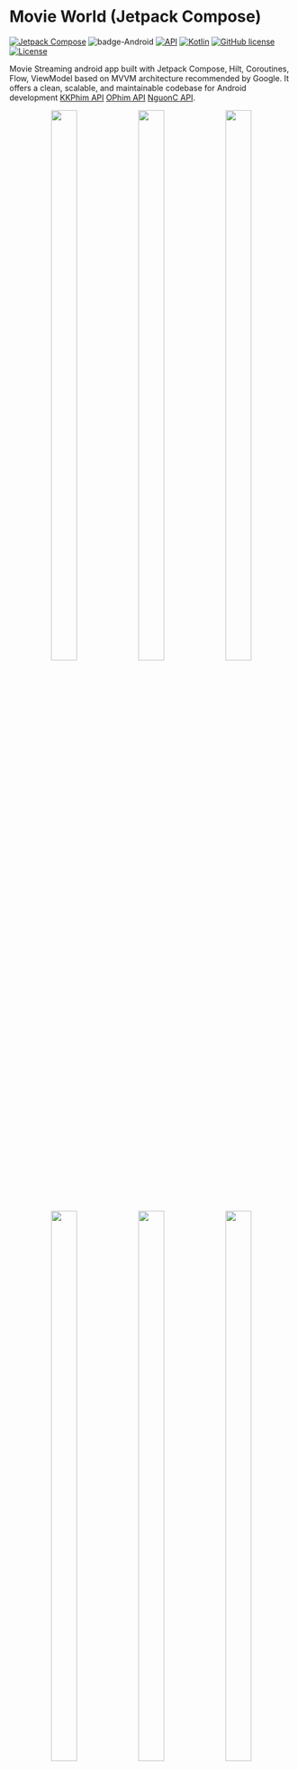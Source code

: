 # Movie World (Jetpack Compose) 
[![Jetpack Compose](https://img.shields.io/badge/Jetpack%20Compose-%230075FF.svg)](https://developer.android.com/jetpack/compose)
![badge-Android](https://img.shields.io/badge/Platform-Android-brightgreen)
[![API](https://img.shields.io/badge/API-28%2B-brightgreen.svg?style=flat)](https://android-arsenal.com/api?level=28)
[![Kotlin](https://img.shields.io/badge/Kotlin-2.0.0-blue.svg?style=flat&logo=kotlin)](https://kotlinlang.org)
[![GitHub license](https://img.shields.io/badge/license-Apache%20License%202.0-blue.svg?style=flat)](https://www.apache.org/licenses/LICENSE-2.0)
<a href="https://github.com/ecmm"><img alt="License" src="https://img.shields.io/static/v1?label=GitHub&message=ecmm&color=C51162"/></a>

Movie Streaming android app built with Jetpack Compose, Hilt, Coroutines, Flow, ViewModel based on MVVM architecture recommended by Google. It offers a clean, scalable, and maintainable codebase for Android development [KKPhim API](https://kkphim.com/) [OPhim API](https://ophim17.cc/) [NguonC API](https://phim.nguonc.com/). </br>


<p align="center">
  <img width="30%" height="50%" src="" />
 <img width="30%" height="50%" src="" />
  <img width="30%" height="50%" src="" />
  <img width="30%" height="50%" src="" />
  <img width="30%" height="50%" src="" />
  <img width="30%" height="50%" src="" />
</p>

<p align="center" width="100%">
   <img width="35%" height="50%" src="movie_world.gif" />
 </p>

# Main Features
- Movie
  - Movie List  
  - Movie Search
  - Movie Detail
  - Recently Updated Movie
- TV Series
  - TV Series List
  - TV Series Search
  - TV Series Detail
- Bottom navigation
<!-- - Network connection state with SnackBar -->
## Architecture 
  - MVVM Architecture (Model - ComposableView - ViewModel)
  - Repository pattern

<p align="center">
  <img width="72%" height="722%" src="mvvm.png" />
</p>
<p align="center">
<b>Fig.  MVVM (Model - ComposableView - ViewModel) design pattern.</b>
</p>

## Built With 
- [Kotlin](https://kotlinlang.org/) - First class and official programming language for Android development.
- [Jetpack Compose](https://developer.android.com/jetpack/compose) - Jetpack Compose is Android’s modern toolkit for building native UI.
- [Coroutines](https://kotlinlang.org/docs/reference/coroutines-overview.html) - For asynchronous and more..
- [Flow](https://kotlin.github.io/kotlinx.coroutines/kotlinx-coroutines-core/kotlinx.coroutines.flow/-flow/) - A cold asynchronous data stream that sequentially emits values and completes normally or with an exception.
- [Android Architecture Components](https://developer.android.com/topic/libraries/architecture) - Collection of libraries that help you design robust, testable, and maintainable apps.
  - [LiveData](https://developer.android.com/topic/libraries/architecture/livedata) - Data objects that notify views when the underlying database changes.
  - [ViewModel](https://developer.android.com/topic/libraries/architecture/viewmodel) - Stores UI-related data that isn't destroyed on UI changes.
- [Dependency Injection](https://developer.android.com/training/dependency-injection)
  - [Hilt](https://dagger.dev/hilt) - Easier way to incorporate Dagger DI into Android apps.
- [Material Components for Android](https://github.com/material-components/material-components-android) - Modular and customizable Material Design UI components for Android.
- [Sandwich](https://github.com/skydoves/sandwich) - Sandwich is an adaptable and lightweight sealed API library designed for handling API responses and exceptions in Kotlin for Retrofit, Ktor, and Kotlin Multiplatform.
- [Ktor](https://github.com/ktorio/ktor) - Framework for quickly creating connected applications in Kotlin with minimal effort
- [ExoPlayer](https://github.com/google/ExoPlayer) - An extensible media player for Android


